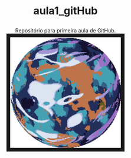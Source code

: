 # <p style="text-align: center;">aula1_gitHub</p>
<center>Repositório para primeira aula de GitHub.</center>



<div align="center"><img controls autoplay src="./1739591070.gif" 
alt="" width="300" height="300" border="10" /></div>

